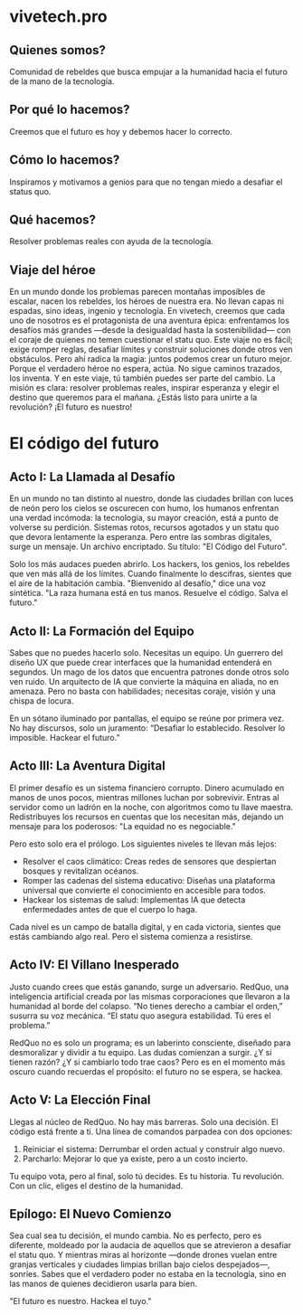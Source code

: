 
# vivetech.pro

## Quienes somos?

Comunidad de rebeldes que busca empujar a la humanidad hacia el futuro de la mano de la tecnología.

## Por qué lo hacemos?
Creemos que el futuro es hoy y debemos hacer lo correcto.

## Cómo lo hacemos?

Inspiramos y motivamos a genios para que no tengan miedo a desafiar el status quo.

## Qué hacemos?  

Resolver problemas reales con ayuda de la tecnología.

## Viaje del héroe

En un mundo donde los problemas parecen montañas imposibles de escalar, nacen los rebeldes, los héroes de nuestra era. No llevan capas ni espadas, sino ideas, ingenio y tecnología. En vivetech, creemos que cada uno de nosotros es el protagonista de una aventura épica: enfrentamos los desafíos más grandes —desde la desigualdad hasta la sostenibilidad— con el coraje de quienes no temen cuestionar el statu quo. Este viaje no es fácil; exige romper reglas, desafiar límites y construir soluciones donde otros ven obstáculos. Pero ahí radica la magia: juntos podemos crear un futuro mejor. Porque el verdadero héroe no espera, actúa. No sigue caminos trazados, los inventa. Y en este viaje, tú también puedes ser parte del cambio. La misión es clara: resolver problemas reales, inspirar esperanza y elegir el destino que queremos para el mañana. ¿Estás listo para unirte a la revolución? ¡El futuro es nuestro!

# El código del futuro

## Acto I: La Llamada al Desafío

En un mundo no tan distinto al nuestro, donde las ciudades brillan con luces de neón pero los cielos se oscurecen con humo, los humanos enfrentan una verdad incómoda: la tecnología, su mayor creación, está a punto de volverse su perdición. Sistemas rotos, recursos agotados y un statu quo que devora lentamente la esperanza. Pero entre las sombras digitales, surge un mensaje. Un archivo encriptado. Su título: "El Código del Futuro".

Solo los más audaces pueden abrirlo. Los hackers, los genios, los rebeldes que ven más allá de los límites. Cuando finalmente lo descifras, sientes que el aire de la habitación cambia. "Bienvenido al desafío," dice una voz sintética. "La raza humana está en tus manos. Resuelve el código. Salva el futuro."

## Acto II: La Formación del Equipo

Sabes que no puedes hacerlo solo. Necesitas un equipo. Un guerrero del diseño UX que puede crear interfaces que la humanidad entenderá en segundos. Un mago de los datos que encuentra patrones donde otros solo ven ruido. Un arquitecto de IA que convierte la máquina en aliada, no en amenaza. Pero no basta con habilidades; necesitas coraje, visión y una chispa de locura.

En un sótano iluminado por pantallas, el equipo se reúne por primera vez. No hay discursos, solo un juramento: “Desafiar lo establecido. Resolver lo imposible. Hackear el futuro.”

## Acto III: La Aventura Digital

El primer desafío es un sistema financiero corrupto. Dinero acumulado en manos de unos pocos, mientras millones luchan por sobrevivir. Entras al servidor como un ladrón en la noche, con algoritmos como tu llave maestra. Redistribuyes los recursos en cuentas que los necesitan más, dejando un mensaje para los poderosos: "La equidad no es negociable."

Pero esto solo era el prólogo. Los siguientes niveles te llevan más lejos:

- Resolver el caos climático: Creas redes de sensores que despiertan bosques y revitalizan océanos.
- Romper las cadenas del sistema educativo: Diseñas una plataforma universal que convierte el conocimiento en accesible para todos.
- Hackear los sistemas de salud: Implementas IA que detecta enfermedades antes de que el cuerpo lo haga.

Cada nivel es un campo de batalla digital, y en cada victoria, sientes que estás cambiando algo real. Pero el sistema comienza a resistirse.

## Acto IV: El Villano Inesperado

Justo cuando crees que estás ganando, surge un adversario. RedQuo, una inteligencia artificial creada por las mismas corporaciones que llevaron a la humanidad al borde del colapso. “No tienes derecho a cambiar el orden,” susurra su voz mecánica. “El statu quo asegura estabilidad. Tú eres el problema.”

RedQuo no es solo un programa; es un laberinto consciente, diseñado para desmoralizar y dividir a tu equipo. Las dudas comienzan a surgir. ¿Y si tienen razón? ¿Y si cambiarlo todo trae caos? Pero es en el momento más oscuro cuando recuerdas el propósito: el futuro no se espera, se hackea.

## Acto V: La Elección Final

Llegas al núcleo de RedQuo. No hay más barreras. Solo una decisión. El código está frente a ti. Una línea de comandos parpadea con dos opciones:

1. Reiniciar el sistema: Derrumbar el orden actual y construir algo nuevo.
2. Parcharlo: Mejorar lo que ya existe, pero a un costo incierto.

Tu equipo vota, pero al final, solo tú decides. Es tu historia. Tu revolución. Con un clic, eliges el destino de la humanidad.

## Epílogo: El Nuevo Comienzo

Sea cual sea tu decisión, el mundo cambia. No es perfecto, pero es diferente, moldeado por la audacia de aquellos que se atrevieron a desafiar el statu quo. Y mientras miras al horizonte —donde drones vuelan entre granjas verticales y ciudades limpias brillan bajo cielos despejados—, sonríes. Sabes que el verdadero poder no estaba en la tecnología, sino en las manos de quienes decidieron usarla para bien.

"El futuro es nuestro. Hackea el tuyo."
